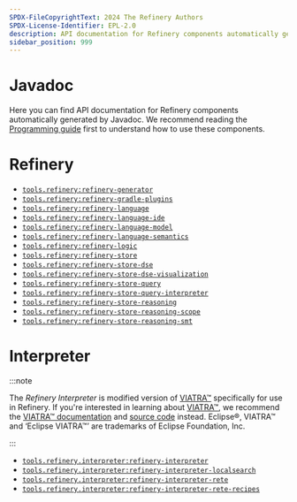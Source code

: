 ```yaml
---
SPDX-FileCopyrightText: 2024 The Refinery Authors
SPDX-License-Identifier: EPL-2.0
description: API documentation for Refinery components automatically generated by Javadoc
sidebar_position: 999
---
```


# Javadoc

Here you can find API documentation for Refinery components automatically generated by Javadoc. We recommend reading the [Programming guide](/develop) first to understand how to use these components.

# Refinery

* [`tools.refinery:refinery-generator`](pathname://refinery-generator/)
* [`tools.refinery:refinery-gradle-plugins`](pathname://refinery-gradle-plugins/)
* [`tools.refinery:refinery-language`](pathname://refinery-language/)
* [`tools.refinery:refinery-language-ide`](pathname://refinery-language-ide/)
* [`tools.refinery:refinery-language-model`](pathname://refinery-language-model/)
* [`tools.refinery:refinery-language-semantics`](pathname://refinery-language-semantics/)
* [`tools.refinery:refinery-logic`](pathname://refinery-logic/)
* [`tools.refinery:refinery-store`](pathname://refinery-store/)
* [`tools.refinery:refinery-store-dse`](pathname://refinery-store-dse/)
* [`tools.refinery:refinery-store-dse-visualization`](pathname://refinery-store-dse-visualization/)
* [`tools.refinery:refinery-store-query`](pathname://refinery-store-query/)
* [`tools.refinery:refinery-store-query-interpreter`](pathname://refinery-store-query-interpreter/)
* [`tools.refinery:refinery-store-reasoning`](pathname://refinery-store-reasoning/)
* [`tools.refinery:refinery-store-reasoning-scope`](pathname://refinery-store-reasoning-scope/)
* [`tools.refinery:refinery-store-reasoning-smt`](pathname://refinery-store-reasoning-smt/)

# Interpreter

:::note

The _Refinery Interpreter_ is modified version of [VIATRA&trade;](https://eclipse.dev/viatra/) specifically for use in Refinery. If you're interested in learning about [VIATRA&trade;](https://eclipse.dev/viatra/), we recommend the [VIATRA&trade; documentation](https://eclipse.dev/viatra/documentation/index.html) and [source code](https://github.com/eclipse-viatra/org.eclipse.viatra) instead. Eclipse&reg;, VIATRA&trade; and &lsquo;Eclipse VIATRA&trade;&rsquo; are trademarks of Eclipse Foundation, Inc.

:::

* [`tools.refinery.interpreter:refinery-interpreter`](pathname://refinery-interpreter/)
* [`tools.refinery.interpreter:refinery-interpreter-localsearch`](pathname://refinery-interpreter-localsearch/)
* [`tools.refinery.interpreter:refinery-interpreter-rete`](pathname://refinery-interpreter-rete/)
* [`tools.refinery.interpreter:refinery-interpreter-rete-recipes`](pathname://refinery-interpreter-rete-recipes/)
